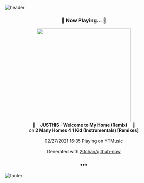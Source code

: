 ![header](https://capsule-render.vercel.app/api?type=wave&height=170&section=header&text=Hi.%20I'm%20SHIFT&fontColor=090707&fontAlignX=45&fontAlignY=65&fontSize=100)

<h3 align="center">🎵 Now Playing... 🎵</h3>
<p align="center">
  <a href="https://music.youtube.com/channel/UCQ35pW9P3Fe6fB8_Gt_LUgw">
    <img width="300" src="https://lh3.googleusercontent.com/DSPsKKNDblUk3xq0Sbgglu6y2Qqc0mehqSIBVIAsCQ7x_ZW1ekbaG8Wl0tPykOEcP-hPwv3cDNUgwd0M8w">
  </a>
  <br>
  🎵&nbsp&nbsp&nbsp <b>JUSTHIS - Welcome to My Home (Remix)</b> &nbsp&nbsp&nbsp🎵
  <br>
  on <b>2 Many Homes 4 1 Kid (Instrumentals) [Remixes]</b>
  
  <br />
  <br />
  02/27/2021 16:35 Playing on YTMusic
  <br />
  <br />
  Generated with <a href="https://github.com/20chan/github-now">20chan/github-now</a>
</p>

<h3 align="center">•••</h3>

![footer](https://capsule-render.vercel.app/api?type=wave&height=150&section=footer)
